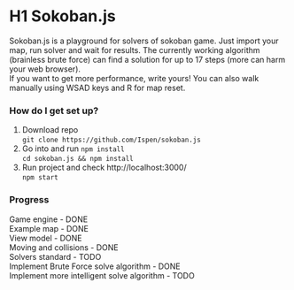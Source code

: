 # H1 Sokoban.js #
Sokoban.js is a playground for solvers of sokoban game. 
Just import your map, run solver and wait for results.
The currently working algorithm (brainless brute force) can find a solution for up to 17 steps (more can harm your web browser).  
If you want to get more performance, write yours!
You can also walk manually using WSAD keys and R for map reset.

### How do I get set up? ###
1. Download repo  
`git clone https://github.com/Ispen/sokoban.js`
2. Go into and run `npm install`  
`cd sokoban.js && npm install`
3. Run project and check http://localhost:3000/  
`npm start`
### Progress ###
Game engine - DONE  
Example map - DONE  
View model - DONE  
Moving and collisions - DONE  
Solvers standard - TODO  
Implement Brute Force solve algorithm - DONE  
Implement more intelligent solve algorithm - TODO  
